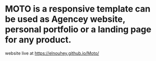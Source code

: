 # MOTO is a responsive template can be used as Agencey website, personal portfolio or a landing page for any product.
website live at https://elnouhey.github.io/Moto/
